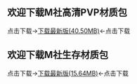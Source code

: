 ## 欢迎下载M社高清PVP材质包

点击下载→[下载最新版(40.50MB)](https://pan.baidu.com/s/113q4wzIhJXB4LkzmMAS8yw)←点击下载

## 欢迎下载M社生存材质包
                             
点击下载→[下载最新版(15.64MB)](https://pan.baidu.com/s/1HjZuMZXJ-MlLZLG2HOvzxw)←点击下载
